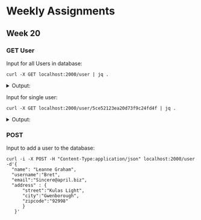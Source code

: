 # Weekly Assignments

## Week 20
### GET User
Input for all Users in database:
```
curl -X GET localhost:2000/user | jq .
```
<details>
  <summary> Output: </summary>
  <p>
    
```
[
  {
    "address": {
      "street": "Kulas Light",
      "city": "Gwenborough",
      "zipcode": "92998"
    },
    "_id": "5ce52123ea20d73f9c24fd4f",
    "name": "Leanne Graham",
    "username": "Bret",
    "email": "Sincere@april.biz",
    "__v": 0
  },
  {
    "address": {
      "street": "Victor Plains",
      "city": "Wisokyburgh",
      "zipcode": "90566"
    },
    "_id": "5ce521a2ea20d73f9c24fd50",
    "name": "Ervin Howell",
    "username": "Antonette",
    "email": "Shana@melissa.tv",
    "__v": 0
  },
  {
    "address": {
      "street": "Lebsack Ln.",
      "city": "Elvis South",
      "zipcode": "76920"
    },
    "_id": "5ce651a6dc91af115c7bc99b",
    "name": "Clementine Bauch",
    "username": "Samantha",
    "email": "Nathan@yenisa.net",
    "__v": 0
  },
  {
    "address": {
      "street": "Lebsack Ln."
    },
    "_id": "5ce65221dc91af115c7bc99c",
    "name": "Patrick Lebsack",
    "username": "Karianne",
    "email": "Julianne@kory.net",
    "__v": 0
  }
]
```
    
  </p></details>

Input for single user:

```
curl -X GET localhost:2000/user/5ce52123ea20d73f9c24fd4f | jq .
```

<details>
  <summary> Output: </summary>
  <p>
  
```
{
  "address": {
    "street": "Kulas Light",
    "city": "Gwenborough",
    "zipcode": "92998"
  },
  "_id": "5ce52123ea20d73f9c24fd4f",
  "name": "Leanne Graham",
  "username": "Bret",
  "email": "Sincere@april.biz",
  "__v": 0
}
```
  </p></details>
  
### POST
Input to add a user to the database:
```
curl -i -X POST -H "Content-Type:application/json" localhost:2000/user -d'{
  "name": "Leanne Graham", 
  "username":"Bret", 
  "email":"Sincere@april.biz", 
  "address" : {
      "street":"Kulas Light",
      "city":"Gwenborough",
      "zipcode":"92998"
      }
   }'
```   
